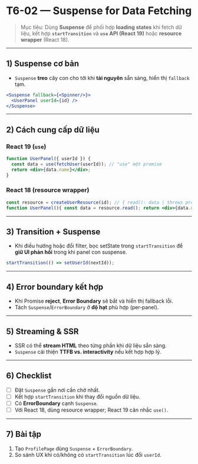 # T6-02 — Suspense for Data Fetching

> Mục tiêu: Dùng **Suspense** để phối hợp **loading states** khi fetch dữ liệu, kết hợp **`startTransition`** và **`use` API (React 19)** hoặc **resource wrapper** (React 18).

---

## 1) Suspense cơ bản
- `Suspense` **treo** cây con cho tới khi **tài nguyên** sẵn sàng, hiển thị `fallback` tạm.
```jsx
<Suspense fallback={<Spinner/>}>
  <UserPanel userId={id} />
</Suspense>
```

---

## 2) Cách cung cấp dữ liệu
### React 19 (`use`)
```jsx
function UserPanel({ userId }) {
  const data = use(fetchUser(userId)); // "use" một promise
  return <div>{data.name}</div>;
}
```

### React 18 (resource wrapper)
```jsx
const resource = createUserResource(id); // { read(): data | throws promise }
function UserPanel(){ const data = resource.read(); return <div>{data.name}</div>; }
```

---

## 3) Transition + Suspense
- Khi điều hướng hoặc đổi filter, bọc setState trong `startTransition` để **giữ UI phản hồi** trong khi panel con suspense.

```jsx
startTransition(() => setUserId(nextId));
```

---

## 4) Error boundary kết hợp
- Khi Promise **reject**, **Error Boundary** sẽ bắt và hiển thị fallback lỗi.  
- Tách `Suspense`/`ErrorBoundary` ở **độ hạt** phù hợp (per‑panel).

---

## 5) Streaming & SSR
- SSR có thể **stream HTML** theo từng phần khi dữ liệu sẵn sàng.  
- `Suspense` cải thiện **TTFB vs. interactivity** nếu kết hợp hợp lý.

---

## 6) Checklist
- [ ] Đặt `Suspense` gần nơi cần chờ nhất.  
- [ ] Kết hợp `startTransition` khi thay đổi nguồn dữ liệu.  
- [ ] Có **ErrorBoundary** cạnh `Suspense`.  
- [ ] Với React 18, dùng resource wrapper; React 19 cân nhắc `use()`.

---

## 7) Bài tập
1. Tạo `ProfilePage` dùng `Suspense` + `ErrorBoundary`.  
2. So sánh UX khi có/không có `startTransition` lúc đổi `userId`.